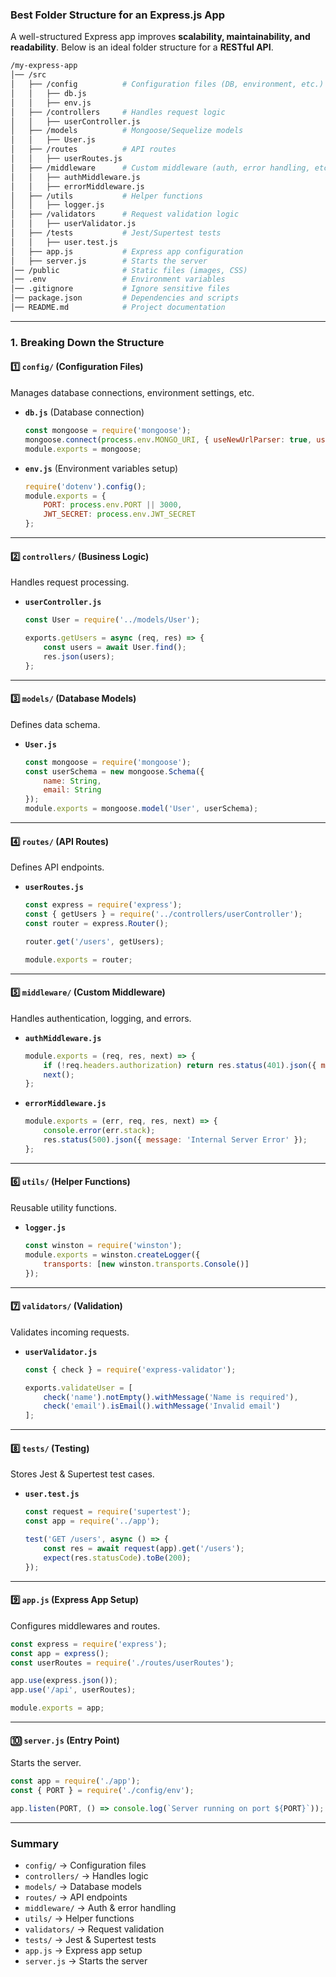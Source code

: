 ### Best Folder Structure for an Express.js App  

A well-structured Express app improves **scalability, maintainability, and readability**. Below is an ideal folder structure for a **RESTful API**.

```sh
/my-express-app
│── /src
│   ├── /config          # Configuration files (DB, environment, etc.)
│   │   ├── db.js
│   │   ├── env.js
│   ├── /controllers     # Handles request logic
│   │   ├── userController.js
│   ├── /models          # Mongoose/Sequelize models
│   │   ├── User.js
│   ├── /routes          # API routes
│   │   ├── userRoutes.js
│   ├── /middleware      # Custom middleware (auth, error handling, etc.)
│   │   ├── authMiddleware.js
│   │   ├── errorMiddleware.js
│   ├── /utils           # Helper functions
│   │   ├── logger.js
│   ├── /validators      # Request validation logic
│   │   ├── userValidator.js
│   ├── /tests           # Jest/Supertest tests
│   │   ├── user.test.js
│   ├── app.js           # Express app configuration
│   ├── server.js        # Starts the server
│── /public              # Static files (images, CSS)
│── .env                 # Environment variables
│── .gitignore           # Ignore sensitive files
│── package.json         # Dependencies and scripts
│── README.md            # Project documentation
```

---

### 1. **Breaking Down the Structure**
#### **1️⃣ `config/` (Configuration Files)**
Manages database connections, environment settings, etc.

- **`db.js`** (Database connection)
  ```js
  const mongoose = require('mongoose');
  mongoose.connect(process.env.MONGO_URI, { useNewUrlParser: true, useUnifiedTopology: true });
  module.exports = mongoose;
  ```

- **`env.js`** (Environment variables setup)
  ```js
  require('dotenv').config();
  module.exports = {
      PORT: process.env.PORT || 3000,
      JWT_SECRET: process.env.JWT_SECRET
  };
  ```

---

#### **2️⃣ `controllers/` (Business Logic)**
Handles request processing.

- **`userController.js`**
  ```js
  const User = require('../models/User');

  exports.getUsers = async (req, res) => {
      const users = await User.find();
      res.json(users);
  };
  ```

---

#### **3️⃣ `models/` (Database Models)**
Defines data schema.

- **`User.js`**
  ```js
  const mongoose = require('mongoose');
  const userSchema = new mongoose.Schema({
      name: String,
      email: String
  });
  module.exports = mongoose.model('User', userSchema);
  ```

---

#### **4️⃣ `routes/` (API Routes)**
Defines API endpoints.

- **`userRoutes.js`**
  ```js
  const express = require('express');
  const { getUsers } = require('../controllers/userController');
  const router = express.Router();

  router.get('/users', getUsers);

  module.exports = router;
  ```

---

#### **5️⃣ `middleware/` (Custom Middleware)**
Handles authentication, logging, and errors.

- **`authMiddleware.js`**
  ```js
  module.exports = (req, res, next) => {
      if (!req.headers.authorization) return res.status(401).json({ message: 'Unauthorized' });
      next();
  };
  ```

- **`errorMiddleware.js`**
  ```js
  module.exports = (err, req, res, next) => {
      console.error(err.stack);
      res.status(500).json({ message: 'Internal Server Error' });
  };
  ```

---

#### **6️⃣ `utils/` (Helper Functions)**
Reusable utility functions.

- **`logger.js`**
  ```js
  const winston = require('winston');
  module.exports = winston.createLogger({
      transports: [new winston.transports.Console()]
  });
  ```

---

#### **7️⃣ `validators/` (Validation)**
Validates incoming requests.

- **`userValidator.js`**
  ```js
  const { check } = require('express-validator');

  exports.validateUser = [
      check('name').notEmpty().withMessage('Name is required'),
      check('email').isEmail().withMessage('Invalid email')
  ];
  ```

---

#### **8️⃣ `tests/` (Testing)**
Stores Jest & Supertest test cases.

- **`user.test.js`**
  ```js
  const request = require('supertest');
  const app = require('../app');

  test('GET /users', async () => {
      const res = await request(app).get('/users');
      expect(res.statusCode).toBe(200);
  });
  ```

---

#### **9️⃣ `app.js` (Express App Setup)**
Configures middlewares and routes.

```js
const express = require('express');
const app = express();
const userRoutes = require('./routes/userRoutes');

app.use(express.json());
app.use('/api', userRoutes);

module.exports = app;
```

---

#### **🔟 `server.js` (Entry Point)**
Starts the server.

```js
const app = require('./app');
const { PORT } = require('./config/env');

app.listen(PORT, () => console.log(`Server running on port ${PORT}`));
```

---

### **Summary**
- `config/` → Configuration files  
- `controllers/` → Handles logic  
- `models/` → Database models  
- `routes/` → API endpoints  
- `middleware/` → Auth & error handling  
- `utils/` → Helper functions  
- `validators/` → Request validation  
- `tests/` → Jest & Supertest tests  
- `app.js` → Express app setup  
- `server.js` → Starts the server  